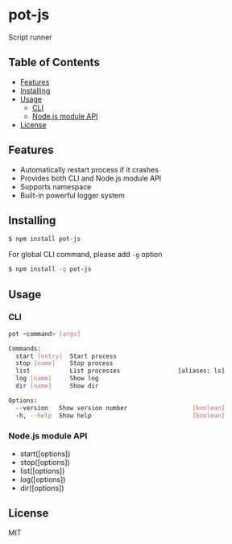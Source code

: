 # pot-js

Script runner

## Table of Contents

<!-- MarkdownTOC -->

- [Features](#features)
- [Installing](#installing)
- [Usage](#usage)
    - [CLI](#cli)
    - [Node.js module API](#nodejs-module-api)
- [License](#license)

<!-- /MarkdownTOC -->

<a name="features"></a>
## Features

- Automatically restart process if it crashes
- Provides both CLI and Node.js module API
- Supports namespace
- Built-in powerful logger system


<a name="installing"></a>
## Installing

```bash
$ npm install pot-js
```

For global CLI command, please add `-g` option

```bash
$ npm install -g pot-js
```


<a name="usage"></a>
## Usage

<a name="cli"></a>
### CLI

```bash
pot <command> [args]

Commands:
  start [entry]  Start process
  stop [name]    Stop process
  list           List processes                [aliases: ls]
  log [name]     Show log
  dir [name]     Show dir

Options:
  --version   Show version number                  [boolean]
  -h, --help  Show help                            [boolean]
```

<a name="nodejs-module-api"></a>
### Node.js module API

- start([options])
- stop([options])
- list([options])
- log([options])
- dir([options])


<a name="license"></a>
## License

MIT
